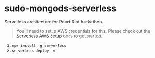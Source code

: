 # sudo-mongods-serverless
Serverless architecture for React Riot hackathon.

> You'll need to setup AWS credentials for this. Please check out the [Serverless AWS Setup](https://serverless.com/framework/docs/providers/aws/guide/) docs to get started. 

1. `npm install -g serverless`
2. `serverless deploy -v`